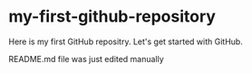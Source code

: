# my-first-github-repository
Here is my first GitHub repositry. Let's get started with GitHub.

README.md file was just edited manually
